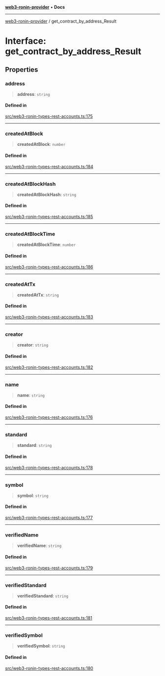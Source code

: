 [**web3-ronin-provider**](../README.md) • **Docs**

***

[web3-ronin-provider](../globals.md) / get\_contract\_by\_address\_Result

# Interface: get\_contract\_by\_address\_Result

## Properties

### address

> **address**: `string`

#### Defined in

[src/web3-ronin-types-rest-accounts.ts:175](https://github.com/chuacw/web3-ronin-provider/blob/5e9462adf1edb8f1f7982dc5f4e5bd7094a4d6eb/src/web3-ronin-types-rest-accounts.ts#L175)

***

### createdAtBlock

> **createdAtBlock**: `number`

#### Defined in

[src/web3-ronin-types-rest-accounts.ts:184](https://github.com/chuacw/web3-ronin-provider/blob/5e9462adf1edb8f1f7982dc5f4e5bd7094a4d6eb/src/web3-ronin-types-rest-accounts.ts#L184)

***

### createdAtBlockHash

> **createdAtBlockHash**: `string`

#### Defined in

[src/web3-ronin-types-rest-accounts.ts:185](https://github.com/chuacw/web3-ronin-provider/blob/5e9462adf1edb8f1f7982dc5f4e5bd7094a4d6eb/src/web3-ronin-types-rest-accounts.ts#L185)

***

### createdAtBlockTime

> **createdAtBlockTime**: `number`

#### Defined in

[src/web3-ronin-types-rest-accounts.ts:186](https://github.com/chuacw/web3-ronin-provider/blob/5e9462adf1edb8f1f7982dc5f4e5bd7094a4d6eb/src/web3-ronin-types-rest-accounts.ts#L186)

***

### createdAtTx

> **createdAtTx**: `string`

#### Defined in

[src/web3-ronin-types-rest-accounts.ts:183](https://github.com/chuacw/web3-ronin-provider/blob/5e9462adf1edb8f1f7982dc5f4e5bd7094a4d6eb/src/web3-ronin-types-rest-accounts.ts#L183)

***

### creator

> **creator**: `string`

#### Defined in

[src/web3-ronin-types-rest-accounts.ts:182](https://github.com/chuacw/web3-ronin-provider/blob/5e9462adf1edb8f1f7982dc5f4e5bd7094a4d6eb/src/web3-ronin-types-rest-accounts.ts#L182)

***

### name

> **name**: `string`

#### Defined in

[src/web3-ronin-types-rest-accounts.ts:176](https://github.com/chuacw/web3-ronin-provider/blob/5e9462adf1edb8f1f7982dc5f4e5bd7094a4d6eb/src/web3-ronin-types-rest-accounts.ts#L176)

***

### standard

> **standard**: `string`

#### Defined in

[src/web3-ronin-types-rest-accounts.ts:178](https://github.com/chuacw/web3-ronin-provider/blob/5e9462adf1edb8f1f7982dc5f4e5bd7094a4d6eb/src/web3-ronin-types-rest-accounts.ts#L178)

***

### symbol

> **symbol**: `string`

#### Defined in

[src/web3-ronin-types-rest-accounts.ts:177](https://github.com/chuacw/web3-ronin-provider/blob/5e9462adf1edb8f1f7982dc5f4e5bd7094a4d6eb/src/web3-ronin-types-rest-accounts.ts#L177)

***

### verifiedName

> **verifiedName**: `string`

#### Defined in

[src/web3-ronin-types-rest-accounts.ts:179](https://github.com/chuacw/web3-ronin-provider/blob/5e9462adf1edb8f1f7982dc5f4e5bd7094a4d6eb/src/web3-ronin-types-rest-accounts.ts#L179)

***

### verifiedStandard

> **verifiedStandard**: `string`

#### Defined in

[src/web3-ronin-types-rest-accounts.ts:181](https://github.com/chuacw/web3-ronin-provider/blob/5e9462adf1edb8f1f7982dc5f4e5bd7094a4d6eb/src/web3-ronin-types-rest-accounts.ts#L181)

***

### verifiedSymbol

> **verifiedSymbol**: `string`

#### Defined in

[src/web3-ronin-types-rest-accounts.ts:180](https://github.com/chuacw/web3-ronin-provider/blob/5e9462adf1edb8f1f7982dc5f4e5bd7094a4d6eb/src/web3-ronin-types-rest-accounts.ts#L180)
